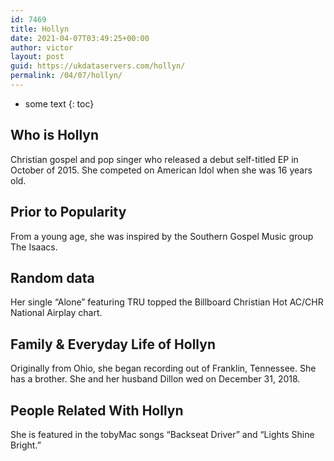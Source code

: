 ```yaml
---
id: 7469
title: Hollyn
date: 2021-04-07T03:49:25+00:00
author: victor
layout: post
guid: https://ukdataservers.com/hollyn/
permalink: /04/07/hollyn/
---
```


* some text
{: toc}


## Who is Hollyn



Christian gospel and pop singer who released a debut self-titled EP in October of 2015. She competed on American Idol when she was 16 years old.

                
                
                
## Prior to Popularity



From a young age, she was inspired by the Southern Gospel Music group The Isaacs.

                
                
                
## Random data



Her single &#8220;Alone&#8221; featuring TRU topped the Billboard Christian Hot AC/CHR National Airplay chart.

                
                
                
## Family & Everyday Life of Hollyn



Originally from Ohio, she began recording out of Franklin, Tennessee. She has a brother. She and her husband Dillon wed on December 31, 2018.

                
                
                
## People Related With Hollyn



She is featured in the tobyMac songs &#8220;Backseat Driver&#8221; and &#8220;Lights Shine Bright.&#8221;

                
              
            
          
          
          